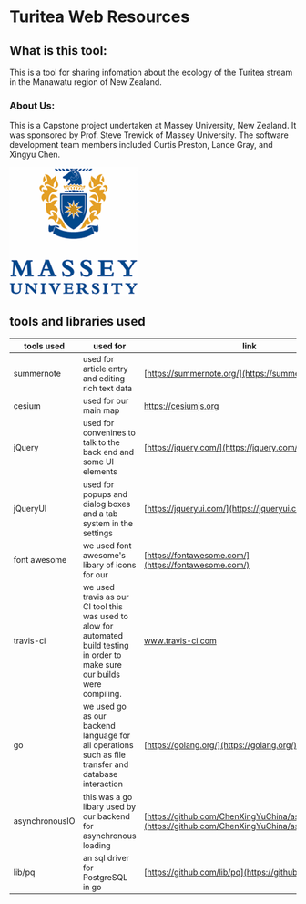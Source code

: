 
# Turitea Web Resources

## What is this tool:
This is a tool for sharing infomation about the ecology of the Turitea stream in the Manawatu region of New Zealand.
### About Us:
This is a Capstone project undertaken at Massey University, New Zealand. It was sponsored by Prof. Steve Trewick of Massey University. The software development team members included Curtis Preston, Lance Gray, and Xingyu Chen.

![massey university logo](./Massey-University.png)



## tools and libraries used
| tools used |used for| link |
| ------ | ------ |------ |
| summernote|used for article entry and editing rich text data|[https://summernote.org/](https://summernote.org/)  |
| cesium |used for our main map| https://cesiumjs.org |
|jQuery|used for convenines to talk to the back end and some UI elements|[https://jquery.com/](https://jquery.com/)|
|jQueryUI|used for popups and dialog boxes and a tab system in the settings|[https://jqueryui.com/](https://jqueryui.com/)|
|font awesome|we used font awesome's libary of icons for our |[https://fontawesome.com/](https://fontawesome.com/)|
|travis-ci|we used travis as our CI tool this was used to alow for automated build testing in order to make sure our builds were compiling.|www.travis-ci.com|
|go|we used go as our backend language for all operations such as file transfer and database interaction|[https://golang.org/](https://golang.org/)|
|asynchronousIO|this was a go libary used by our backend for asynchronous loading|[https://github.com/ChenXingYuChina/asynchronousIO](https://github.com/ChenXingYuChina/asynchronousIO)|
|lib/pq|an sql driver for PostgreSQL in go|[https://github.com/lib/pq](https://github.com/lib/pq)|
